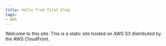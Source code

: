 ```yaml
---
title: Hello from first blog
tags:
- AWS
---
```


Welcome to this site. This is a static site hosted on AWS S3 distributed by the AWS CloudFront.
